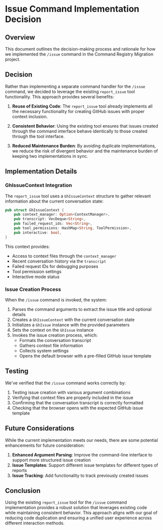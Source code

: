 # Issue Command Implementation Decision

## Overview

This document outlines the decision-making process and rationale for how we implemented the `/issue` command in the Command Registry Migration project.

## Decision

Rather than implementing a separate command handler for the `/issue` command, we decided to leverage the existing `report_issue` tool functionality. This approach provides several benefits:

1. **Reuse of Existing Code**: The `report_issue` tool already implements all the necessary functionality for creating GitHub issues with proper context inclusion.

2. **Consistent Behavior**: Using the existing tool ensures that issues created through the command interface behave identically to those created through the tool interface.

3. **Reduced Maintenance Burden**: By avoiding duplicate implementations, we reduce the risk of divergent behavior and the maintenance burden of keeping two implementations in sync.

## Implementation Details

### GhIssueContext Integration

The `report_issue` tool uses a `GhIssueContext` structure to gather relevant information about the current conversation state:

```rust
pub struct GhIssueContext {
    pub context_manager: Option<ContextManager>,
    pub transcript: VecDeque<String>,
    pub failed_request_ids: Vec<String>,
    pub tool_permissions: HashMap<String, ToolPermission>,
    pub interactive: bool,
}
```

This context provides:
- Access to context files through the `context_manager`
- Recent conversation history via the `transcript`
- Failed request IDs for debugging purposes
- Tool permission settings
- Interactive mode status

### Issue Creation Process

When the `/issue` command is invoked, the system:

1. Parses the command arguments to extract the issue title and optional details
2. Creates a `GhIssueContext` with the current conversation state
3. Initializes a `GhIssue` instance with the provided parameters
4. Sets the context on the `GhIssue` instance
5. Invokes the issue creation process, which:
   - Formats the conversation transcript
   - Gathers context file information
   - Collects system settings
   - Opens the default browser with a pre-filled GitHub issue template

## Testing

We've verified that the `/issue` command works correctly by:

1. Testing issue creation with various argument combinations
2. Verifying that context files are properly included in the issue
3. Confirming that the conversation transcript is correctly formatted
4. Checking that the browser opens with the expected GitHub issue template

## Future Considerations

While the current implementation meets our needs, there are some potential enhancements for future consideration:

1. **Enhanced Argument Parsing**: Improve the command-line interface to support more structured issue creation
2. **Issue Templates**: Support different issue templates for different types of reports
3. **Issue Tracking**: Add functionality to track previously created issues

## Conclusion

Using the existing `report_issue` tool for the `/issue` command implementation provides a robust solution that leverages existing code while maintaining consistent behavior. This approach aligns with our goal of reducing code duplication and ensuring a unified user experience across different interaction methods.
